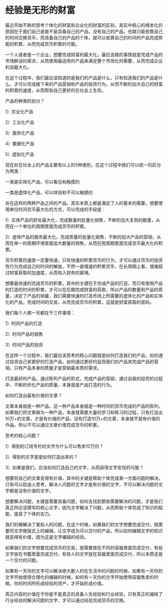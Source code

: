 # 经验是无形的财富

最近开始不断的思考个体化的财富和企业化的财富的区别，其实中核心的根本化的原因在于我们自己是是不是具备自己的产品，没有自己的产品，也就只能依靠自己的时间交换货币，而具备自己的产品的个体，就可以依靠自己的时间的产品完成势能的积累，从而完成货币积累的可能。

一个人或者是一个企业，想要完成财富的最大化，最应该做的事情就是完成产品的市场醉话的需求，从而使用最适用的产品来满足整个市场化的需要，从而完成企业利润最大化。

在这个过程中，我们最应该知道的是我们的产品是什么，只有知道我们的产品是什么，才可以完成接下来的产品营销和产品的投资行为，从而不断的加大自己的财富的积累的速度，从而帮助自己更好的在社会上生存。

产品的种类的划分？

1）农业化产品

2）工业化产品

3）服务化产品

4）数据化产品

5）虚拟化产品

现在处在社会上的产品主要有以上的5种类别，在这个过程中我们可以统一的区分为两类：

一类是实体化产品，可以看见和触摸的

一类是虚体化产品，可以体验和不可以触摸的

处在这样的两种产品之间的产品，其实本质上都是满足了人的基本的需要。想要使用单位时间货币最大化的方式，可以完成的手段是：

1）实体产品的好处最大化，完成数量的批量化销售，不断的加大复购的数量，从而在一个单位的周期里面完成货币的积累。

2）虚体产品的服务最大化，完成质量的批量化销售，不断的加大产品的营销，从而在单一的周期环境里面加大数量的销售，从而在短周期里面完成货币最大化的积累。

货币积累的速度一定要快速，只有快速的积累货币的行为，才可以通过货币的投资性行为完成自己的时间的解放，不然一直慢速的积累货币，在长周期上看，很难超过财富获取的加速度，从而陷入财务的窘境。

想要最快速的完成货币的积累，其中的关键在于完成产品的打造，而只有使用产品的打造的时间的积累，才可以在后期完成财富的获取，所以产品的数量和产品的质量，决定了产品的销量，我们需要快速的打造市场上所需要的虚体化的产品和实体化的产品，完成时间的交易，从而完成货币的积累，这就是财富获取的密码。

我们每个人都一天都在干三件事情：

1）时间产品的打造

2）时间产品的销售

3）时间产品的投资

在这样一个过程中，我们最应该思考的核心问题就是如何打造我们的产品，如何通过投资自己来更好的打造产品，如何通过更好的呈现我们的产品来完成产品的营销，只有产品本身的质量才是营销最本质的需求。

打造最好的产品，通过陈列产品的形式，完成产品的营销，通过自我的投资的过程中，不断的优化产品的质量，本身就是产品打造的行为。

如何打造出最有价值的文章？

文章本身就是一种产品，这一种产品本身就是一种时间的货币完成的产品的陈列，如果我们将文章做为一种产品，本身就需要大量的学习和练习的过程，只有打造出10万+的文章，才是有价值的产品，没有打造10万+的文章，本身就不是有价值的作品，所以不可以通过文章价值完成货币的积累。

思考的核心问题？

1）得到的订阅专栏的文字为什么可以售卖10万份？

2）得到的文字是是如何打造出来的？

3）如果是我们，应该如何打造自己的文字，从而获得文字变现的可能？

想要将自己的文章变得有价值，其中的关键是帮助个体完成某一方面问题的解决，只有可以启迪人思考，解决人问题的文字才是有价值的文字，不可以解决问题的文字都是没有价值的文字。

想要解决问题，关键是需要具备问题，如何去找到那些需要解决的问题，才是我们真正所应该撰写的核心文字，因为文字解决了问题，从而帮助个体完成了知识的赋能，提高了个体的实力。

我们的确解决了某些人的问题，在这个时候，如果我们的文字想要完成交付，就需要将文字做版式上的编辑，让文字成为可以交付的产品，所以如何编辑文字的知识就变得有价值，因为这是文字编辑的经验。

如果我们的文字想要完成货币的交易，就需要放在不同的容器里面完成交付，有些文字放在书籍里面完成交付，有些人的文字放在容器里面完成交付，所以本质还是一个交付的问题。

如果有一天你的文字可以解决绝大数人的在生活中的问题的时候，如果有一天你的文字开始使用合理化的编辑的时候，如何有一天你的文字开始使用容器售卖的时候，你的时间所形成经验的资产，才开始形成价值。

真正内容的价值在于你是不是真正的具备人生经验和行业经验，只有真正的凝结了行业经验的解决问题的文字，才可以通过经验完成货币的交换。
